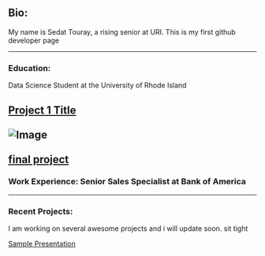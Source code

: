 ## Bio:
My name is Sedat Touray, a rising senior at URI. This is my first github developer page

---
### Education: 
Data Science Student at the University of Rhode Island

[Project 1 Title](https://sites.google.com/view/sedattouray/home?authuser=0)
<br><br>
![Image]("images/IMG_0525.jpg?raw=true")
<br><br>
[final project](https://colab.research.google.com/drive/1WNVOYJxBbGMEsN_4z9hsCz7UDQjoZffJ#scrollTo=e8psenSdqa2R)
---
### Work Experience: Senior Sales Specialist at Bank of America


---
### Recent Projects: 
I am working on several awesome projects and i will update soon. sit tight


[Sample Presentation](Ocg404%20final%20presentation(2).pdf)
